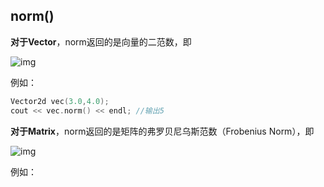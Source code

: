 



## norm()

**对于Vector**，norm返回的是向量的二范数，即

![img](https://latex.csdn.net/eq?%5C%7C%5Cmathbf%7Bx%7D%5C%7C_%7B2%7D%3D%5Csqrt%7B%5Csum_%7Bi%3D1%7D%5E%7BN%7D%20x_%7Bi%7D%5E%7B2%7D%7D)

例如：

```c++
Vector2d vec(3.0,4.0);
cout << vec.norm() << endl;	//输出5
```



**对于Matrix**，norm返回的是矩阵的弗罗贝尼乌斯范数（Frobenius Norm），即

![img](https://latex.csdn.net/eq?%5C%7C%5Cmathrm%7BA%7D%5C%7C_%7BF%7D%20%5Cequiv%20%5Csqrt%7B%5Csum_%7Bi%3D1%7D%5E%7Bm%7D%20%5Csum_%7Bj%3D1%7D%5E%7Bn%7D%5Cleft%7Ca_%7Bi%20j%7D%5Cright%7C%5E%7B2%7D%7D)

例如：

